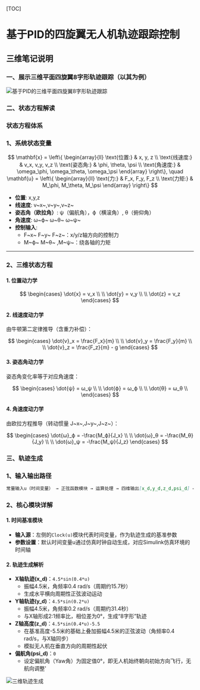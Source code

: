 [TOC]

# 基于PID的四旋翼无人机轨迹跟踪控制

## 三维笔记说明

### 一、展示三维平面四旋翼8字形轨迹跟踪（以其为例）

![基于PID的三维平面四旋翼8字形轨迹跟踪](/imgs/2025-05-04/XCa9LOXWW6ZH955l.png "基于PID的三维平面四旋翼8字形轨迹跟踪")

### 二、状态方程解读

### **状态方程体系**

### ​**1、系统状态变量**

$$
\mathbf{x} = \left\{
\begin{array}{ll}
    \text{位置:}       & x, y, z \\
    \text{线速度:}    & v_x, v_y, v_z \\
    \text{姿态角:}    & \phi, \theta, \psi \\
    \text{角速度:}    & \omega_\phi, \omega_\theta, \omega_\psi
\end{array}
\right\}, \quad
\mathbf{u} = \left\{
\begin{array}{ll}
    \text{力:}       & F_x, F_y, F_z \\
    \text{力矩:}     & M_\phi, M_\theta, M_\psi
\end{array}
\right\}
$$

-   ​**位置**: x,y,z
-   ​**线速度**: v~x~​,v~y~​,v~z~​
-   ​**姿态角（欧拉角）​**:  ψ（偏航角），ϕ（横滚角）, θ（俯仰角）
-   ​**角速度**: ω~ϕ~​ ω~θ~ ω~ψ​~
-   ​**控制输入**:
    -   F~x~​ F~y~​ F~z~​：x/y/z轴方向的控制力
    -   M~ϕ​~ M~θ~ ,M~ψ~​：绕各轴的力矩

----------

### ​**2、三维状态方程**

#### ​**1. 位置动力学**

$$
\begin{cases} 
\dot{x} = v_x \\ \\
\dot{y} = v_y \\ \\
\dot{z} = v_z 
\end{cases}
$$

#### **2. 线速度动力学**

由牛顿第二定律推导（含重力补偿）：

$$
\begin{cases} 
\dot{v}_x = \frac{F_x}{m} \\ \\
\dot{v}_y = \frac{F_y}{m} \\ \\
\dot{v}_z = \frac{F_z}{m} - g 
\end{cases}
$$

#### ​**3. 姿态角动力学**

姿态角变化率等于对应角速度：


$$
\begin{cases} 
\dot{ψ} = ω_ψ \\ \\
\dot{ϕ} = ω_ϕ \\ \\
\dot{θ} = ω_θ \\ 
\end{cases}
$$

#### ​**4. 角速度动力学**

由欧拉方程推导（转动惯量 J~x~​,J~y~​,J~z~​）：


$$
\begin{cases} 
\dot{ω}_ϕ = -\frac{M_ϕ}{J_x} \\ \\
\dot{ω}_θ = -\frac{M_θ}{J_y} \\ \\
\dot{ω}_ψ = -\frac{M_ψ}{J_z}
\end{cases}
$$


### 三、轨迹生成

### 1、输入输出路径

```markdown
常量输入u（时间变量） → 正弦函数模块 → 运算处理 → 四维输出[x_d,y_d,z_d,psi_d] → 轨迹合成(out_desire)
```
### 2、核心模块详解

#### 1. 时间基准模块

-   ​**输入源**：左侧的`Clock(u)`模块代表时间变量，作为轨迹生成的基准参数
-   ​**参数设置**：默认时间变量u通过仿真时钟自动生成，对应Simulink仿真环境的时间轴

#### 2. 轨迹生成解析

-   ​**X轴轨迹(x_d)**：`4.5*sin(0.4*u)`
    -   振幅4.5米，角频率0.4 rad/s（周期约15.7秒）
    -   生成水平横向周期性正弦波动运动
-   ​**Y轴轨迹(y_d)**：`4.5*sin(0.2*u)`
    -   振幅4.5米，角频率0.2 rad/s（周期约31.4秒）
    -   ​与X轴形成2:1频率比，相位差为0°，生成“8字形”轨迹
-   ​**Z轴高度(z_d)**：`4.5*sin(0.4*u)-5.5`
    -   在基准高度-5.5米的基础上叠加振幅4.5米的正弦波动（角频率0.4 rad/s，与X轴同步）
    -   模拟无人机在垂直方向的周期性起伏
-   ​**偏航角(psi_d)**：`0`
    -  设定偏航角（Yaw角）为固定值0°，即无人机始终朝向初始方向飞行，无航向调整'

![三维轨迹生成](/imgs/2025-05-04/n5O7dN3UI0TOlHs7.png "三维轨迹生成")
<!--stackedit_data:
eyJoaXN0b3J5IjpbNjgyMDQ3NTc5LDI0OTUzMjYzOCw3NzE3MT
Y3NzgsMTczNTk2MzM0NiwxODM2NjQ3ODc3LC03OTg5OTQ5NzYs
LTE4ODQ3NTM0MzcsLTUwMTM0NDYxMCwyMDU1MTc2ODRdfQ==
-->
